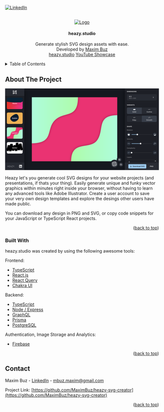 <div id="top"></div>

<!-- PROJECT SHIELDS -->
[![LinkedIn][linkedin-shield]][linkedin-url]




<!-- PROJECT LOGO -->
<br />
<div align="center">
  <a href="https://heazy.studio/">
    <img src="public/favicon.ico" alt="Logo" width="60" height="60">
  </a>

  <h4 align="center">heazy.studio</h4>

  <p align="center">
    Generate stylish SVG design assets with ease.
    <br/>
    Developed by <a href="https://www.linkedin.com/in/maxim-buz-17a2a717b/">Maxim Buz</a>
    <br/>
    <a href="https://heazy.studio/">heazy.studio</a>
    <a href="https://www.youtube.com/watch?v=58rATWqcFxo">YouTube Showcase</a>
  </p>
</div>



<!-- TABLE OF CONTENTS -->
<details>
  <summary>Table of Contents</summary>
  <ol>
    <li>
      <a href="#about-the-project">About The Project</a>
      <ul>
        <li><a href="#built-with">Built With</a></li>
      </ul>
    </li>
    <li><a href="#contact">Contact</a></li>
  </ol>
</details>



<!-- ABOUT THE PROJECT -->
## About The Project

[![Product Name Screen Shot][product-screenshot]](https://heazy.studio/)

Heazy let's you generate cool SVG designs for your website projects (and presentations, if thats your thing).
Easily generate unique and funky vector graphics within minutes right inside your browser, without having to learn any advanced tools like Adobe Illustrator. Create a user account to save your very own design templates and explore the desings other users have made public.

You can download any design in PNG and SVG, or copy code snippets for your JavaScript or TypeScript React projects.

<p align="right">(<a href="#top">back to top</a>)</p>



### Built With

heazy.studio was created by using the following awesome tools:

Frontend:<br/>
* [TypeScript](https://www.typescriptlang.org/)
* [React.js](https://reactjs.org/)
* [React Query](https://react-query.tanstack.com/)
* [Chakra UI](https://chakra-ui.com/)

Backend:<br/>
* [TypeScript](https://www.typescriptlang.org/)
* [Node / Express](https://expressjs.com/)
* [GraphQL](https://graphql.org/)
* [Prisma](https://www.prisma.io/)
* [PostgreSQL](https://www.postgresql.org/)

Authentication, Image Storage and Analytics:
* [Firebase](https://firebase.google.com/)

<p align="right">(<a href="#top">back to top</a>)</p>

<!-- CONTACT -->
## Contact

Maxim Buz - [LinkedIn](https://www.linkedin.com/in/maxim-buz-17a2a717b/) - mbuz.maxim@gmail.com

Project Link: [https://github.com/MaximBuz/heazy-svg-creator](https://github.com/MaximBuz/heazy-svg-creator)

<p align="right">(<a href="#top">back to top</a>)</p>



<!-- MARKDOWN LINKS & IMAGES -->
<!-- https://www.markdownguide.org/basic-syntax/#reference-style-links -->
[linkedin-shield]: https://img.shields.io/badge/-LinkedIn-black.svg?style=for-the-badge&logo=linkedin&colorB=555
[linkedin-url]: https://www.linkedin.com/in/maxim-buz-17a2a717b/
[product-screenshot]: ./github-screenshot.png
